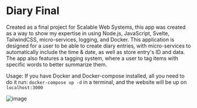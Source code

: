 # Diary Final
Created as a final project for Scalable Web Systems, this app was created as a way to show my expertise in using Node.js, JavaScript, Svelte, TailwindCSS, micro-services, logging, and Docker. This application is designed for a user to be able to create diary entries, with micro-services to automatically include the time & date, as well as store entry's ID and data. The app also features a tagging system, where a user to tag items with specific words to better summarize them.

Usage: If you have Docker and Docker-compose installed, all you need to do it run: `docker-compose up -d` in a terminal, and the website will be up on `localhost:3000`

![image](https://github.com/Naginipython/Diary_Final/assets/42967504/c0cd2998-8fd5-45bb-84e7-e20e081423c0)
